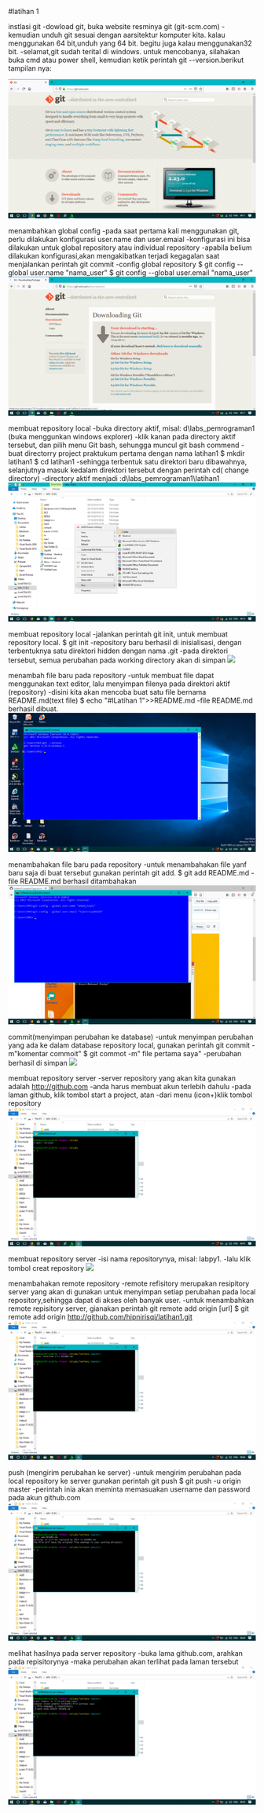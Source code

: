 #latihan 1

instlasi git
-dowload git, buka website resminya git (git-scm.com)
-kemudian unduh git sesuai dengan aarsitektur komputer kita. kalau menggunakan 64 bit,unduh yang 64 bit. begitu juga kalau menggunakan32 bit.
-selamat,git sudah terital di windows. untuk mencobanya, silahakan buka cmd atau power shell, kemudian ketik perintah git --version.berikut tampilan nya:

![](screenshot/langkah%201.jpg)

menambahkan global config
-pada saat pertama kali menggunakan git, perlu dilakukan konfigurasi user.name dan user.emaial
-konfigurasi ini bisa dilakukan untuk global repository atau individual repository
-apabila belium dilakukan konfigurasi,akan mengakibatkan terjadi kegagalan saat menjalankan perintah git commit
-config global repository 
 $ git config --global user.name "nama_user"
 $ git config --global user.email "nama_user"
 ![](screenshot/langkah%202.jpg)

membuat repository local
-buka directory aktif, misal: d\labs_pemrograman1 (buka menggunkan windows explorer)
-klik kanan pada directory aktif tersebut, dan pilih menu Git bash, sehungga muncul git bash commend
-buat directorry project praktukum pertama dengan nama latihan1
 $ mkdir latihan1
 $ cd latihan1
-sehingga terbentuk satu direktori baru dibawahnya, selanjutnya masuk kedalam direktori tersebut dengan perintah cd( change directory) 
-directory aktif menjadi :d\labs_pemrograman1\latihan1
![](screenshot/langkah%203.jpg)

membuat repository local
-jalankan perintah git init, untuk membuat repository local.
$ git init
-repository baru berhasil di inisialisasi, dengan terbentuknya satu direktori hidden dengan nama .git
-pada direktori tersebut, semua perubahan pada working directory akan di simpan
![](screenshot/lankah%204.jpg)

menambah file baru pada repository
-untuk membuat file dapat menggunakan text editor, lalu menyimpan filenya pada direktori aktif (repository)
-disini kita akan mencoba buat satu file bernama README.md(text file)
$ echo "#lLatihan 1">>README.md
-file README.md berhasil dibuat.
![](screenshot/langkah%205.jpg)

menambahakan file baru pada repository
-untuk menambahakan file yanf baru saja di buat tersebut gunakan perintah git add.
$ git add README.md
-file README.md berhasil ditambahakan
![](screenshot/langkah%206.jpg)

commit(menyimpan perubahan ke database)
-untuk menyimpan perubahan yang ada ke dalam database repository local, gunakan perintah git commit -m"komentar commoit"
$ git commot -m" file pertama saya"
-perubahan berhasil di simpan
![](screeenshot/langakah%207.jpg)

membuat repository server
-server repository yang akan kita gunakan adalah http://github.com
-anda harus membuat akun terlebih dahulu
-pada laman github, klik tombol start a project, atan
-dari menu (icon+)klik tombol repository
![](screenshot/langkah%208.jpg)

membuat repository server
-isi nama repositorynya, misal: labpy1.
-lalu klik tombol creat repository
![](screenshot/langkah%209.jpg)

menambahakan remote repository 
-remote refisitory merupakan resipitory server yang akan di gunakan untuk menyimpan setiap perubahan pada local repository,sehingga dapat di akses oleh banyak user.
-untuk menambahkan remote repisitory server, gianakan perintah git remote add origin [url]
$ git remote add origin http://github.com/hipnirisqi/latihan1.git
![](screenshot/langkah%2010.jpg)

push (mengirim perubahan ke server)
-untuk mengirim perubahan pada local repository ke server gunakan perintah git push
$ git push -u origin master
-perintah inia akan meminta memasuakan username dan password pada akun github.com
![](screenshot/langkah%2011.jpg)

melihat hasilnya pada server repository
-buka lama github.com, arahkan pada repisitorynya
-maka perubahan akan terlihat pada laman tersebut
![](screenshot/langakah%2012.jpg)
